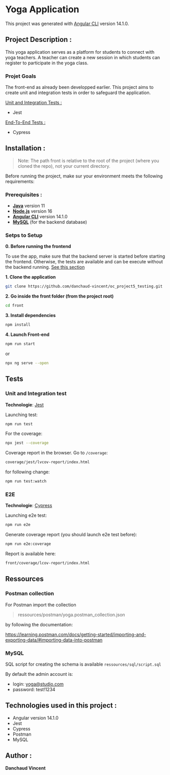 # Yoga Application

This project was generated with [Angular CLI](https://github.com/angular/angular-cli) version 14.1.0.

## Project Description :

This yoga application serves as a platform for students to connect with yoga teachers. A teacher can create a new session in which students can register to participate in the yoga class.

### Projet Goals

The front-end as already been developped earlier. This project aims to create unit and integration tests in order to safeguard the application.

<ins>Unit and Integration Tests :</ins>

- Jest

<ins>End-To-End Tests :</ins>

- Cypress

## Installation :

> Note: The path front is relative to the root of the project (where you cloned the repo), not your current directory.

Before running the project, make sur your environment meets the following requirements:

### Prerequisites :

- [**Java**](https://www.oracle.com/java/technologies/javase/jdk11-archive-downloads.html) version 11
- [**Node.js**](https://nodejs.org/en) version 16
- [**Angular CLI**](https://github.com/angular/angular-cli) version 14.1.0
- [**MySQL**](https://www.mysql.com/) (for the backend database)

### Setps to Setup

**0. Before running the frontend**

To use the app, make sure that the backend server is started before starting the frontend.
Otherwise, the tests are available and can be execute without the backend running. [See this section](#tests)

**1. Clone the application**

```bash
git clone https://github.com/danchaud-vincent/oc_project5_testing.git
```

**2. Go inside the front folder (from the project root)**

```bash
cd front
```

**3. Install dependencies**

```bash
npm install
```

**4. Launch Front-end**

```bash
npm run start
```

or

```bash
npx ng serve --open
```

## Tests

### Unit and Integration test

**Technologie**: [Jest](https://jestjs.io/docs/getting-started)

Launching test:

```bash
npm run test
```

For the coverage:

```bash
npx jest --coverage
```

Coverage report in the browser. Go to `/coverage`:

```bash
coverage/jest/lvcov-report/index.html
```

for following change:

```bash
npm run test:watch
```

### E2E

**Technologie**: [Cypress](https://docs.cypress.io/app/get-started/why-cypress)

Launching e2e test:

```bash
npm run e2e
```

Generate coverage report (you should launch e2e test before):

```bash
npm run e2e:coverage
```

Report is available here:

```bash
front/coverage/lcov-report/index.html
```

## Ressources

### Postman collection

For Postman import the collection

> ressources/postman/yoga.postman_collection.json

by following the documentation:

https://learning.postman.com/docs/getting-started/importing-and-exporting-data/#importing-data-into-postman

### MySQL

SQL script for creating the schema is available `ressources/sql/script.sql`

By default the admin account is:

- login: yoga@studio.com
- password: test!1234

## Technologies used in this project :

- Angular version 14.1.0
- Jest
- Cypress
- Postman
- MySQL

## Author :

**Danchaud Vincent**
